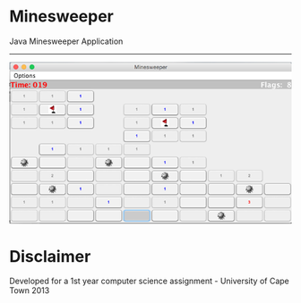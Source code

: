# Minesweeper

Java Minesweeper Application

---

[![solarized dualmode](https://github.com/BrandonJoffe/Minesweeper/blob/master/game-end.png?raw=true)](#features)

# Disclaimer

Developed for a 1st year computer science assignment - University of Cape Town 2013

